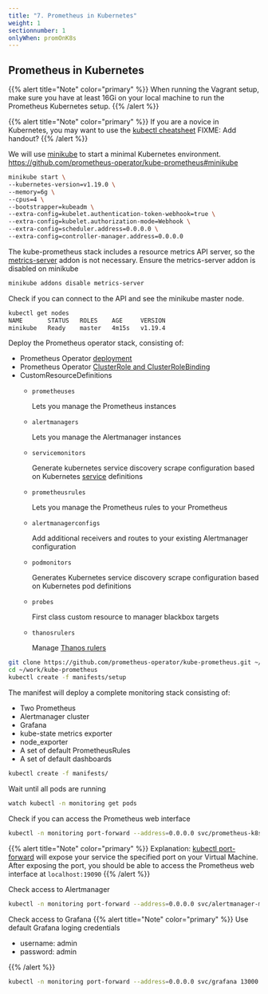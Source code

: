 ```yaml
---
title: "7. Prometheus in Kubernetes"
weight: 1
sectionnumber: 1
onlyWhen: promOnK8s
---
```


## Prometheus in Kubernetes

{{% alert title="Note" color="primary" %}}
When running the Vagrant setup, make sure you have at least 16Gi on your local machine to run the Prometheus Kubernetes setup.
{{% /alert %}}

{{% alert title="Note" color="primary" %}}
If you are a novice in Kubernetes, you may want to use the [kubectl cheatsheet](https://kubernetes.io/docs/reference/kubectl/cheatsheet/)
FIXME: Add handout?
{{% /alert %}}

We will use [minikube](https://minikube.sigs.k8s.io/docs/start/) to start a minimal Kubernetes environment. <https://github.com/prometheus-operator/kube-prometheus#minikube>

```bash
minikube start \
--kubernetes-version=v1.19.0 \
--memory=6g \
--cpus=4 \
--bootstrapper=kubeadm \
--extra-config=kubelet.authentication-token-webhook=true \
--extra-config=kubelet.authorization-mode=Webhook \
--extra-config=scheduler.address=0.0.0.0 \
--extra-config=controller-manager.address=0.0.0.0
```

The kube-prometheus stack includes a resource metrics API server, so the [metrics-server](https://github.com/kubernetes-sigs/metrics-server) addon is not necessary. Ensure the metrics-server addon is disabled on minikube

```bash
minikube addons disable metrics-server
```
Check if you can connect to the API and see the minikube master node.
```bash
kubectl get nodes
NAME       STATUS   ROLES    AGE     VERSION
minikube   Ready    master   4m15s   v1.19.4
```

Deploy the Prometheus operator stack, consisting of:

* Prometheus Operator [deployment](https://kubernetes.io/docs/concepts/workloads/controllers/deployment/)
* Prometheus Operator [ClusterRole and ClusterRoleBinding](https://kubernetes.io/docs/reference/access-authn-authz/rbac/#rolebinding-and-clusterrolebinding)
* CustomResourceDefinitions
  * `prometheuses`

    Lets you manage the Prometheus instances

  * `alertmanagers`

    Lets you manage the Alertmanager instances

  * `servicemonitors`

    Generate kubernetes service discovery scrape configuration based on Kubernetes [service](https://kubernetes.io/docs/concepts/services-networking/service/) definitions

  * `prometheusrules`

    Lets you manage the Prometheus rules to your Prometheus

  * `alertmanagerconfigs`

    Add additional receivers and routes to your existing Alertmanager configuration

  * `podmonitors`

    Generates Kubernetes service discovery scrape configuration based on Kubernetes pod definitions

  * `probes`

    First class custom resource to manager blackbox targets

  * `thanosrulers`

    Manage [Thanos rulers](https://github.com/thanos-io/thanos/blob/main/docs/components/rule.md)

```bash
git clone https://github.com/prometheus-operator/kube-prometheus.git ~/work/kube-prometheus
cd ~/work/kube-prometheus
kubectl create -f manifests/setup
```

The manifest will deploy a complete monitoring stack consisting of:

* Two Prometheus
* Alertmanager cluster
* Grafana
* kube-state metrics exporter
* node_exporter
* A set of default PrometheusRules
* A set of default dashboards


```bash
kubectl create -f manifests/
```

Wait until all pods are running

```bash
watch kubectl -n monitoring get pods
```

Check if you can access the Prometheus web interface

```bash
kubectl -n monitoring port-forward --address=0.0.0.0 svc/prometheus-k8s 19090:9090
```

{{% alert title="Note" color="primary" %}}
Explanation: [kubectl port-forward](https://kubernetes.io/docs/tasks/access-application-cluster/port-forward-access-application-cluster/) will expose your service the specified port on your Virtual Machine. After exposing the port, you should be able to access the Prometheus web interface at `localhost:19090`
{{% /alert %}}

Check access to Alertmanager

```bash
kubectl -n monitoring port-forward --address=0.0.0.0 svc/alertmanager-main 19093:9093
```

Check access to Grafana
{{% alert title="Note" color="primary" %}}
Use default Grafana loging credentials

* username: admin
* password: admin

{{% /alert %}}

```bash
kubectl -n monitoring port-forward --address=0.0.0.0 svc/grafana 13000:3000
```
